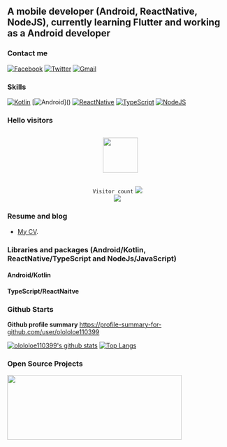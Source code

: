 ## A mobile developer (Android, ReactNative, NodeJS), currently learning Flutter and working as a Android developer 

### Contact me
                  
[![Facebook](https://img.shields.io/badge/facebook-%231877F2.svg?&style=for-the-badge&logo=facebook&logoColor=white)](https://www.facebook.com/duynn100198)
[![Twitter](https://img.shields.io/badge/skype-%231DA1F2.svg?&style=for-the-badge&logo=skype&logoColor=white)](https://join.skype.com/invite/u1zLVVbt5wGO)
[![Gmail](https://img.shields.io/badge/gmail-red?&style=for-the-badge&logo=gmail&logoColor=white)](https://mail.google.com/mail/u/0/?fs=1&to=duynn1001998@gmail.com&su=SUBJECT&body=BODY&tf=cm)

### Skills

[![Kotlin](https://img.shields.io/badge/kotlin-%23FF5722.svg?&style=for-the-badge&logo=kotlin&logoColor=white)]()
[![Android](https://img.shields.io/badge/android-teal.svg?&style=for-the-badge&logo=android&logoColor=white")]()
[![ReactNative](https://img.shields.io/badge/reactnative-%233498DB.svg?&style=for-the-badge&logo=react&logoColor=white)]()
[![TypeScript](https://img.shields.io/badge/typeScript-%231DA1F2.svg?&style=for-the-badge&logo=typescript&logoColor=white)]()
[![NodeJS](https://img.shields.io/badge/nodejs-brightgreen?&style=for-the-badge&logo=node.js&logoColor=white)]()

### Hello visitors

<p align="center">
  <code>
  <img src='https://user-images.githubusercontent.com/5713670/87202985-820dcb80-c2b6-11ea-9f56-7ec461c497c3.gif' width='80"'>
  </code>
</p>

<p align="center">
   <code>Visitor count</code>
   <img src="https://profile-counter.glitch.me/olololoe110399/count.svg" />
  
   <br>
   <a href="https://hits.seeyoufarm.com">
      <img src="https://hits.seeyoufarm.com/api/count/incr/badge.svg?url=https%3A%2F%2Fgithub.com%2Folololoe110399&count_bg=%2379C83D&title_bg=%23555555&icon=&icon_color=%23E7E7E7&title=hits&edge_flat=false" />
   </a>
  </p>
  
  ### Resume and blog
  
  - [My CV](https://cv.viblo.asia/preview/b6cf3584-6d26-3e91-b671-56ab360eb05e).
  
  ### Libraries and packages (Android/Kotlin, ReactNative/TypeScript and NodeJs/JavaScript)
  
  #### Android/Kotlin
  
  #### TypeScript/ReactNaitve

### Github Starts

**Github profile summary** <a href="https://profile-summary-for-github.com/user/olololoe110399">https://profile-summary-for-github.com/user/olololoe110399</a>

[![olololoe110399's github stats](https://github-readme-stats.vercel.app/api?username=olololoe110399&show_icons=true&line_height=21&show_icons=true&theme=buefy&count_private=true&cache_seconds=1800)](https://github.com/hoc081098)
[![Top Langs](https://github-readme-stats.vercel.app/api/top-langs/?username=hoc081098&show_icons=true&theme=buefy&layout=compact&cache_seconds=1800&langs_count=8)](https://github.com/olololoe110399)

### Open Source Projects

<a href="https://github.com/VTNPlusD/react-native-wheel-picker">
  <img align="left" src="https://github-readme-stats.vercel.app/api/pin/?username=VTNPlusD&repo=react-native-wheel-picker&bg_color=ffffff" height="148" width="399"/>
</a>


